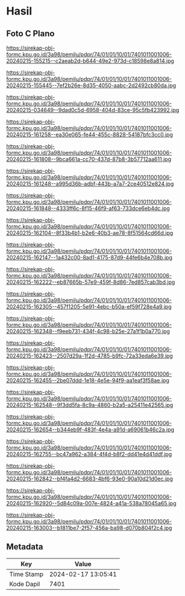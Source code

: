 # Hasil

## Foto C Plano

https://sirekap-obj-formc.kpu.go.id/3a98/pemilu/pdpr/74/01/01/10/01/7401011001006-20240215-155215--c2aeab2d-b644-49e2-973d-c18598e8a814.jpg

https://sirekap-obj-formc.kpu.go.id/3a98/pemilu/pdpr/74/01/01/10/01/7401011001006-20240215-155445--7ef2b26e-8d35-4050-aabc-2d2492cb80da.jpg

https://sirekap-obj-formc.kpu.go.id/3a98/pemilu/pdpr/74/01/01/10/01/7401011001006-20240215-034649--9dad0c5d-6958-404d-83ce-95c5fb423992.jpg

https://sirekap-obj-formc.kpu.go.id/3a98/pemilu/pdpr/74/01/01/10/01/7401011001006-20240215-161258--ea30e065-fe44-455c-8828-54187bfc3cc0.jpg

https://sirekap-obj-formc.kpu.go.id/3a98/pemilu/pdpr/74/01/01/10/01/7401011001006-20240215-161808--9bca661a-cc70-437d-87b8-3b57712aa611.jpg

https://sirekap-obj-formc.kpu.go.id/3a98/pemilu/pdpr/74/01/01/10/01/7401011001006-20240215-161248--a995d36b-adbf-443b-a7a7-2ce40512e824.jpg

https://sirekap-obj-formc.kpu.go.id/3a98/pemilu/pdpr/74/01/01/10/01/7401011001006-20240215-161848--4333ff6c-8f15-46f9-af63-733dce6eb4dc.jpg

https://sirekap-obj-formc.kpu.go.id/3a98/pemilu/pdpr/74/01/01/10/01/7401011001006-20240215-162104--8f33b4b1-b2e6-40b3-ae78-8f51564cd66d.jpg

https://sirekap-obj-formc.kpu.go.id/3a98/pemilu/pdpr/74/01/01/10/01/7401011001006-20240215-162147--1a432c00-8ad1-4175-87d9-44fe6b4e708b.jpg

https://sirekap-obj-formc.kpu.go.id/3a98/pemilu/pdpr/74/01/01/10/01/7401011001006-20240215-162222--eb87665b-57e9-459f-8d86-7ed857cab3bd.jpg

https://sirekap-obj-formc.kpu.go.id/3a98/pemilu/pdpr/74/01/01/10/01/7401011001006-20240215-162305--457f1205-5e91-4ebc-b50a-ef59f728e4a9.jpg

https://sirekap-obj-formc.kpu.go.id/3a98/pemilu/pdpr/74/01/01/10/01/7401011001006-20240215-162348--f9eeb731-434f-4c98-b25e-27a1f1b0a770.jpg

https://sirekap-obj-formc.kpu.go.id/3a98/pemilu/pdpr/74/01/01/10/01/7401011001006-20240215-162423--2507d29a-1f2d-4785-b9fc-72a33eda6e39.jpg

https://sirekap-obj-formc.kpu.go.id/3a98/pemilu/pdpr/74/01/01/10/01/7401011001006-20240215-162455--2be07ddd-1e18-4e5e-94f9-aa1eaf3f58ae.jpg

https://sirekap-obj-formc.kpu.go.id/3a98/pemilu/pdpr/74/01/01/10/01/7401011001006-20240215-162548--9f3dd5fa-8c9a-4860-b2a5-a25411e42565.jpg

https://sirekap-obj-formc.kpu.go.id/3a98/pemilu/pdpr/74/01/01/10/01/7401011001006-20240215-162654--b344eb9f-483f-4e4a-a91d-a69061b46c2a.jpg

https://sirekap-obj-formc.kpu.go.id/3a98/pemilu/pdpr/74/01/01/10/01/7401011001006-20240215-162755--bc47a962-a384-4f4d-b8f2-dd41e4d41ddf.jpg

https://sirekap-obj-formc.kpu.go.id/3a98/pemilu/pdpr/74/01/01/10/01/7401011001006-20240215-162842--bf4fa4d2-6683-4bf6-93e0-90a10d21d0ec.jpg

https://sirekap-obj-formc.kpu.go.id/3a98/pemilu/pdpr/74/01/01/10/01/7401011001006-20240215-162920--5d84c09a-007e-4824-a41a-538a78045a65.jpg

https://sirekap-obj-formc.kpu.go.id/3a98/pemilu/pdpr/74/01/01/10/01/7401011001006-20240215-163003--b1811be7-2f57-456a-ba98-d070b804f2c4.jpg


## Metadata

| Key        | Value               |
| ---------- | ------------------- |
| Time Stamp | 2024-02-17 13:05:41 |
| Kode Dapil | 7401                |



